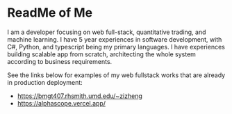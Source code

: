 # ReadMe of Me


<!---
Chacoon3/Chacoon3 is a ✨ special ✨ repository because its `README.md` (this file) appears on your GitHub profile.
You can click the Preview link to take a look at your changes.
--->

I am a developer focusing on web full-stack, quantitative trading, and machine learning. 
I have 5 year experiences in software development, with C#, Python, and typescript being my primary languages. I have experiences building scalable app from scratch, architecting the whole system according to business requirements. 

See the links below for examples of my web fullstack works that are already in production deployment:
- https://bmgt407.rhsmith.umd.edu/~zizheng
- https://alphascope.vercel.app/
